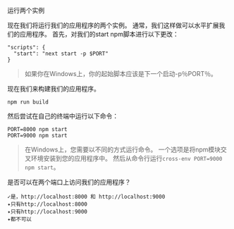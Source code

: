 运行两个实例

现在我们将运行我们的应用程序的两个实例。 通常，我们这样做可以水平扩展我们的应用程序。
首先，对我们的start npm脚本进行以下更改：

```
"scripts": {
  "start": "next start -p $PORT"
}
```

> 如果你在Windows上，你的起始脚本应该是下一个启动-p％PORT％。

现在我们来构建我们的应用程序。

```
npm run build
```

然后尝试在自己的终端中运行以下命令：

```
PORT=8000 npm start
PORT=9000 npm start
```

> 在Windows上，您需要以不同的方式运行命令。 一个选项是将npm模块交叉环境安装到您的应用程序中。
> 然后从命令行运行`cross-env PORT=9000 npm start`。

是否可以在两个端口上访问我们的应用程序？

```
✓是，http://localhost:8000 和 http://localhost:9000
✦只有http://localhost:8000
✦只有http://localhost:9000
✦都不可以
```